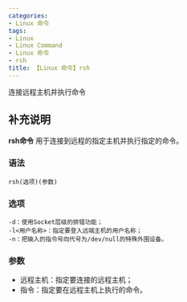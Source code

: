 ```yaml
---
categories:
- Linux 命令
tags:
- Linux
- Linux Command
- Linux 命令
- rsh
title: 【Linux 命令】rsh
---
```


连接远程主机并执行命令

## 补充说明

**rsh命令** 用于连接到远程的指定主机并执行指定的命令。

###  语法

```shell
rsh(选项)(参数)
```

###  选项

```shell
-d：使用Socket层级的排错功能；
-l<用户名称>：指定要登入远端主机的用户名称；
-n：把输入的指令号向代号为/dev/null的特殊外围设备。
```

###  参数

*   远程主机：指定要连接的远程主机；
*   指令：指定要在远程主机上执行的命令。


<!-- Linux命令行搜索引擎：https://jaywcjlove.github.io/linux-command/ -->
